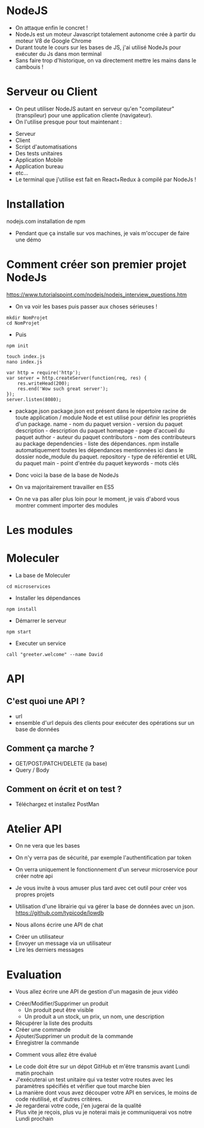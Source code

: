 #	NodeJS 

* On attaque enfin le concret !
* NodeJs est un moteur Javascript totalement autonome crée à partir du moteur V8 de Google Chrome
* Durant toute le cours sur les bases de JS, j'ai utilisé NodeJs pour exécuter du Js dans mon terminal
* Sans faire trop d'historique, on va directement mettre les mains dans le cambouis !

#	Serveur ou Client

* On peut utiliser NodeJS autant en serveur qu'en "compilateur" (transpileur) pour une application cliente (navigateur).
* On l'utilise presque pour tout maintenant :
- Serveur
- Client
- Script d'automatisations
- Des tests unitaires
- Application Mobile
- Application bureau
- etc...
- Le terminal que j'utilise est fait en React+Redux à compilé par NodeJs !

#	Installation

nodejs.com
installation de npm

* Pendant que ça installe sur vos machines, je vais m'occuper de faire une démo

#	Comment créer son premier projet NodeJs

https://www.tutorialspoint.com/nodejs/nodejs_interview_questions.htm

* On va voir les bases puis passer aux choses sérieuses !

```
mkdir NomProjet
cd NomProjet
```

* Puis

```
npm init
```

```
touch index.js
nano index.js
```

```
var http = require('http');
var server = http.createServer(function(req, res) {
	res.writeHead(200);
	res.end('Wow such great server');
});
server.listen(8080);
```

*	package.json
package.json est présent dans le répertoire racine de toute application / module Node et est utilisé pour définir les propriétés d'un package.
	name -  nom du paquet
	version - version du paquet
	description - description du paquet
	homepage - page d'accueil du paquet
	author - auteur du paquet
	contributors - nom des contributeurs au package
	dependencies - liste des dépendances. npm installe automatiquement toutes les dépendances mentionnées ici dans le dossier node_module du paquet.
	repository - type de référentiel et URL du paquet
	main - point d'entrée du paquet
	keywords - mots clés



* Donc voici la base de la base de NodeJs
* On va majoritairement travailler en ES5
* On ne va pas aller plus loin pour le moment, je vais d'abord vous montrer comment importer des modules

#	Les modules 



# Moleculer

* La base de Moleculer

```
cd microservices
```

* Installer les dépendances

```
npm install
```

* Démarrer le serveur

```
npm start
```

* Executer un service

```
call "greeter.welcome" --name David
```

# API
## C'est quoi une API ?
*	url
*	ensemble d'url depuis des clients pour exécuter des opérations sur un base de données

## Comment ça marche ?
*	GET/POST/PATCH/DELETE (la base)
*	Query / Body 

## Comment on écrit et on test ?
* Téléchargez et installez PostMan


# Atelier API
* On ne vera que les bases
* On n'y verra pas de sécurité, par exemple l'authentification par token
* On verra uniquement le fonctionnement d'un serveur microservice pour créer notre api
* Je vous invite à vous amuser plus tard avec cet outil pour créer vos propres projets
* Utilisation d'une librairie qui va gérer la base de données avec un json.
https://github.com/typicode/lowdb

* Nous allons écrire une API de chat
- Créer un utilisateur
- Envoyer un message via un utilisateur
- Lire les derniers messages

# Evaluation

* 	Vous allez écrire une API de gestion d'un magasin de jeux vidéo
- Créer/Modifier/Supprimer un produit
	-	Un produit peut être visible
	-	Un produit a un stock, un prix, un nom, une description
- Récupérer la liste des produits
- Créer une commande
- Ajouter/Supprimer un produit de la commande
- Enregistrer la commande 

* 	Comment vous allez être évalué
- Le code doit être sur un dépot GitHub et m'être transmis avant Lundi matin prochain
- J'exécuterai un test unitaire qui va tester votre routes avec les paramètres spécifiés et vérifier que tout marche bien
- La manière dont vous avez découper votre API en services, le moins de code réutilisé, et d'autres critères.
- Je regarderai votre code, j'en jugerai de la qualité
- Plus vite je reçois, plus vu je noterai mais je communiquerai vos notre Lundi prochain

